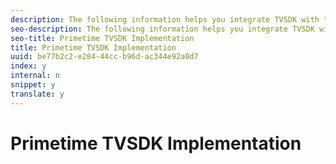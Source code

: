 ```yaml
---
description: The following information helps you integrate TVSDK with the Nielsen SDK.
seo-description: The following information helps you integrate TVSDK with the Nielsen SDK.
seo-title: Primetime TVSDK Implementation
title: Primetime TVSDK Implementation
uuid: be77b2c2-e284-44cc-b96d-ac344e92a0d7
index: y
internal: n
snippet: y
translate: y
---
```


# Primetime TVSDK Implementation


